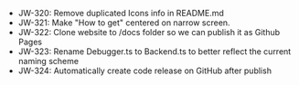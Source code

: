* JW-320: Remove duplicated Icons info in README.md
* JW-321: Make "How to get" centered on narrow screen.
* JW-322: Clone website to /docs folder so we can publish it as Github Pages
* JW-323: Rename Debugger.ts to Backend.ts to better reflect the current naming scheme
* JW-324: Automatically create code release on GitHub after publish
